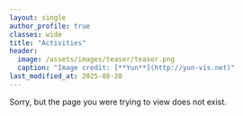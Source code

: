 ```yaml
---
layout: single
author_profile: true
classes: wide
title: "Activities"
header:
  image: /assets/images/teaser/teaser.png
  caption: "Image credit: [**Yun**](http://yun-vis.net)"
last_modified_at: 2025-08-20
---
```


Sorry, but the page you were trying to view does not exist.